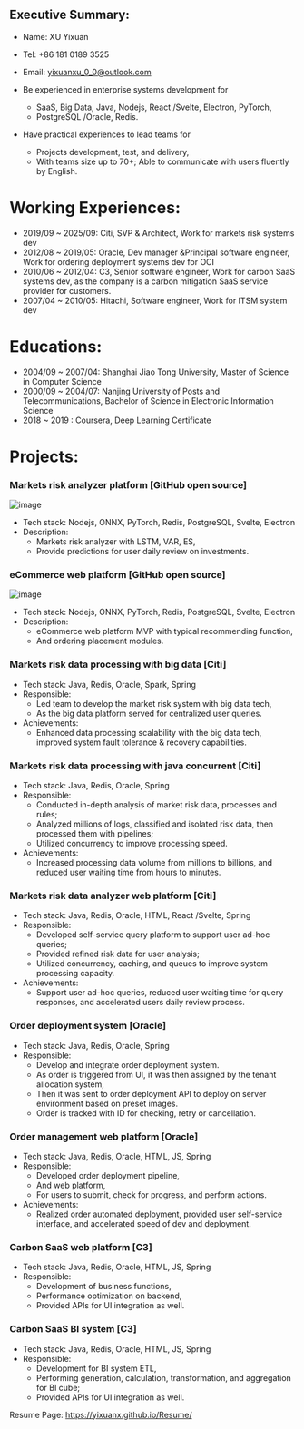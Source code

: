 ## Executive Summary:
* Name: XU Yixuan
* Tel: +86 181 0189 3525
* Email: yixuanxu_0_0@outlook.com


* Be experienced in enterprise systems development for
  * SaaS, Big Data, Java, Nodejs, React /Svelte, Electron, PyTorch,
  * PostgreSQL /Oracle, Redis.
* Have practical experiences to lead teams for
  * Projects development, test, and delivery,
  * With teams size up to 70+; Able to communicate with users fluently by English.


# Working Experiences:
* 2019/09 ~ 2025/09: Citi, SVP & Architect, Work for markets risk systems dev
* 2012/08 ~ 2019/05: Oracle, Dev manager &Principal software engineer, Work for ordering deployment systems dev for OCI
* 2010/06 ~ 2012/04: C3, Senior software engineer, Work for carbon SaaS systems dev, as the company is a carbon mitigation SaaS service provider for customers.
* 2007/04 ~ 2010/05: Hitachi, Software engineer, Work for ITSM system dev

# Educations:
* 2004/09 ~ 2007/04: Shanghai Jiao Tong University, Master of Science in Computer Science
* 2000/09 ~ 2004/07: Nanjing University of Posts and Telecommunications, Bachelor of Science in Electronic Information Science
* 2018    ~ 2019   : Coursera, Deep Learning Certificate


# Projects:

### Markets risk analyzer platform [GitHub open source]
<img alt="image" src="https://github.com/user-attachments/assets/31e41ff1-087d-4b11-a1c8-4eea0ae3b29d" />

* Tech stack: Nodejs, ONNX, PyTorch, Redis, PostgreSQL, Svelte, Electron
* Description:
  * Markets risk analyzer with LSTM, VAR, ES,
  * Provide predictions for user daily review on investments.

### eCommerce web platform [GitHub open source]
<img alt="image" src="https://github.com/user-attachments/assets/0c803cd1-3d5c-40fe-b2d6-69625de64e2d" />

* Tech stack: Nodejs, ONNX, PyTorch, Redis, PostgreSQL, Svelte, Electron
* Description:
  * eCommerce web platform MVP with typical recommending function,
  * And ordering placement modules.


### Markets risk data processing with big data [Citi]
* Tech stack: Java, Redis, Oracle, Spark, Spring
* Responsible:
  * Led team to develop the market risk system with big data tech,
  * As the big data platform served for centralized user queries.
* Achievements:
  * Enhanced data processing scalability with the big data tech, improved system fault tolerance & recovery capabilities.

### Markets risk data processing with java concurrent [Citi]
* Tech stack: Java, Redis, Oracle, Spring
* Responsible:
  * Conducted in-depth analysis of market risk data, processes and rules;
  * Analyzed millions of logs, classified and isolated risk data, then processed them with pipelines;
  * Utilized concurrency to improve processing speed.
* Achievements:
  * Increased processing data volume from millions to billions, and reduced user waiting time from hours to minutes.


### Markets risk data analyzer web platform [Citi]
* Tech stack: Java, Redis, Oracle, HTML, React /Svelte, Spring
* Responsible:
  * Developed self-service query platform to support user ad-hoc queries;
  * Provided refined risk data for user analysis;
  * Utilized concurrency, caching, and queues to improve system processing capacity.
* Achievements:
  * Support user ad-hoc queries, reduced user waiting time for query responses, and accelerated users daily review process.

### Order deployment system [Oracle]
* Tech stack: Java, Redis, Oracle, Spring
* Responsible:
  * Develop and integrate order deployment system.
  * As order is triggered from UI, it was then assigned by the tenant allocation system,
  * Then it was sent to order deployment API to deploy on server environment based on preset images.
  * Order is tracked with ID for checking, retry or cancellation.

### Order management web platform [Oracle]
* Tech stack: Java, Redis, Oracle, HTML, JS, Spring
* Responsible:
  * Developed order deployment pipeline,
  * And web platform,
  * For users to submit, check for progress, and perform actions.
* Achievements:
  * Realized order automated deployment, provided user self-service interface, and accelerated speed of dev and deployment.

### Carbon SaaS web platform [C3]
* Tech stack: Java, Redis, Oracle, HTML, JS, Spring
* Responsible:
  * Development of business functions,
  * Performance optimization on backend,
  * Provided APIs for UI integration as well.

### Carbon SaaS BI system [C3]
* Tech stack: Java, Redis, Oracle, HTML, JS, Spring
* Responsible:
  * Development for BI system ETL,
  * Performing generation, calculation, transformation, and aggregation for BI cube;
  * Provided APIs for UI integration as well.


Resume Page: https://yixuanx.github.io/Resume/
